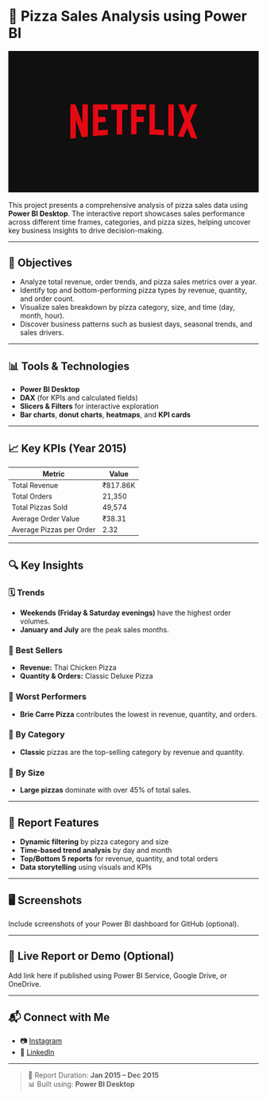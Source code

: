 # 🍕 Pizza Sales Analysis using Power BI

![](https://github.com/mahibore/Netflix-Movie-and-TV-Shows-SQL-Project/blob/main/Netflix%20Logo.jpg)

This project presents a comprehensive analysis of pizza sales data using **Power BI Desktop**. The interactive report showcases sales performance across different time frames, categories, and pizza sizes, helping uncover key business insights to drive decision-making.

---

## 📌 Objectives

- Analyze total revenue, order trends, and pizza sales metrics over a year.
- Identify top and bottom-performing pizza types by revenue, quantity, and order count.
- Visualize sales breakdown by pizza category, size, and time (day, month, hour).
- Discover business patterns such as busiest days, seasonal trends, and sales drivers.

---

## 📊 Tools & Technologies

- **Power BI Desktop**
- **DAX** (for KPIs and calculated fields)
- **Slicers & Filters** for interactive exploration
- **Bar charts**, **donut charts**, **heatmaps**, and **KPI cards**

---

## 📈 Key KPIs (Year 2015)

| Metric                    | Value     |
|--------------------------|-----------|
| Total Revenue            | ₹817.86K  |
| Total Orders             | 21,350    |
| Total Pizzas Sold        | 49,574    |
| Average Order Value      | ₹38.31    |
| Average Pizzas per Order | 2.32      |

---

## 🔍 Key Insights

### 🗓️ **Trends**
- **Weekends (Friday & Saturday evenings)** have the highest order volumes.
- **January and July** are the peak sales months.

### 🍕 **Best Sellers**
- **Revenue:** Thai Chicken Pizza
- **Quantity & Orders:** Classic Deluxe Pizza

### 🛑 **Worst Performers**
- **Brie Carre Pizza** contributes the lowest in revenue, quantity, and orders.

### 🧾 **By Category**
- **Classic** pizzas are the top-selling category by revenue and quantity.

### 📏 **By Size**
- **Large pizzas** dominate with over 45% of total sales.

---

## 📌 Report Features

- **Dynamic filtering** by pizza category and size
- **Time-based trend analysis** by day and month
- **Top/Bottom 5 reports** for revenue, quantity, and total orders
- **Data storytelling** using visuals and KPIs

---

## 🖥️ Screenshots

Include screenshots of your Power BI dashboard for GitHub (optional).

---

## 🔗 Live Report or Demo (Optional)

Add link here if published using Power BI Service, Google Drive, or OneDrive.

---

## 📬 Connect with Me

- 📷 [Instagram](https://www.instagram.com/decent_mahi03/)
- 💼 [LinkedIn](https://www.linkedin.com/in/maheshbore03/)

---

> 📁 Report Duration: **Jan 2015 – Dec 2015**  
> 📊 Built using: **Power BI Desktop**
